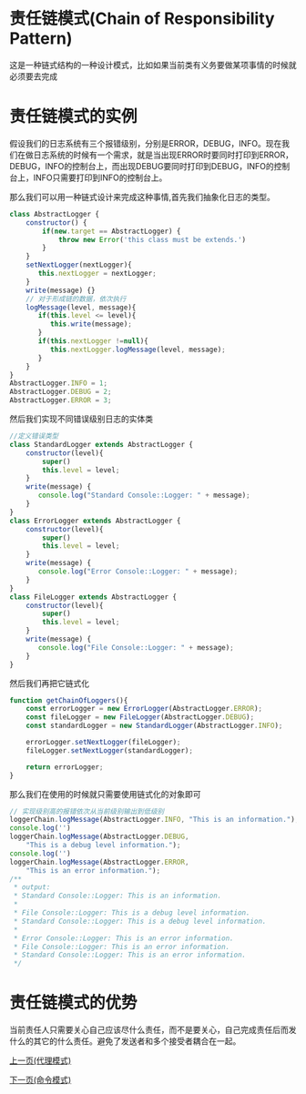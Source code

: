 # 责任链模式(Chain of Responsibility Pattern)
这是一种链式结构的一种设计模式，比如如果当前类有义务要做某项事情的时候就必须要去完成

# 责任链模式的实例
假设我们的日志系统有三个报错级别，分别是ERROR，DEBUG，INFO。现在我们在做日志系统的时候有一个需求，就是当出现ERROR时要同时打印到ERROR，DEBUG，INFO的控制台上，而出现DEBUG要同时打印到DEBUG，INFO的控制台上，INFO只需要打印到INFO的控制台上。

那么我们可以用一种链式设计来完成这种事情,首先我们抽象化日志的类型。
```js
class AbstractLogger {
    constructor() {
        if(new.target == AbstractLogger) {
            throw new Error('this class must be extends.')
        }
    }
    setNextLogger(nextLogger){
       this.nextLogger = nextLogger;
    }
    write(message) {}
    // 对于形成链的数据，依次执行
    logMessage(level, message){
       if(this.level <= level){
          this.write(message);
       }
       if(this.nextLogger !=null){
          this.nextLogger.logMessage(level, message);
       }
    }
}
AbstractLogger.INFO = 1;
AbstractLogger.DEBUG = 2;
AbstractLogger.ERROR = 3;
```
然后我们实现不同错误级别日志的实体类
```js
//定义错误类型
class StandardLogger extends AbstractLogger {
    constructor(level){
        super()
        this.level = level;
    }
    write(message) {    
       console.log("Standard Console::Logger: " + message);
    }
}
class ErrorLogger extends AbstractLogger {
    constructor(level){
        super()
        this.level = level;
    }
    write(message) {    
       console.log("Error Console::Logger: " + message);
    }
}
class FileLogger extends AbstractLogger {
    constructor(level){
        super()
        this.level = level;
    }
    write(message) {    
       console.log("File Console::Logger: " + message);
    }
}
```
然后我们再把它链式化
```js
function getChainOfLoggers(){
    const errorLogger = new ErrorLogger(AbstractLogger.ERROR);
    const fileLogger = new FileLogger(AbstractLogger.DEBUG);
    const standardLogger = new StandardLogger(AbstractLogger.INFO);

    errorLogger.setNextLogger(fileLogger);
    fileLogger.setNextLogger(standardLogger);

    return errorLogger;  
}
```
那么我们在使用的时候就只需要使用链式化的对象即可
```js
// 实现级别高的报错依次从当前级别输出到低级别
loggerChain.logMessage(AbstractLogger.INFO, "This is an information.");
console.log('')
loggerChain.logMessage(AbstractLogger.DEBUG,
    "This is a debug level information.");
console.log('')
loggerChain.logMessage(AbstractLogger.ERROR,
    "This is an error information.");
/**
 * output:
 * Standard Console::Logger: This is an information.
 * 
 * File Console::Logger: This is a debug level information.
 * Standard Console::Logger: This is a debug level information.
 * 
 * Error Console::Logger: This is an error information.
 * File Console::Logger: This is an error information.
 * Standard Console::Logger: This is an error information.
 */
```

# 责任链模式的优势
当前责任人只需要关心自己应该尽什么责任，而不是要关心，自己完成责任后而发什么的其它的什么责任。避免了发送者和多个接受者耦合在一起。


[上一页(代理模式)](../proxy-pattern/README.md)

[下一页(命令模式)](../command-pattern/README.md)